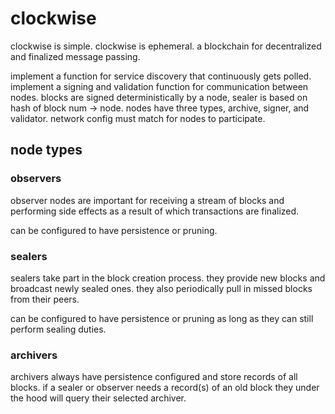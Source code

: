 # clockwise

clockwise is simple. clockwise is ephemeral. a blockchain for decentralized and finalized message passing.

implement a function for service discovery that continuously gets polled.
implement a signing and validation function for communication between nodes.
blocks are signed deterministically by a node, sealer is based on hash of block num -> node.
nodes have three types, archive, signer, and validator.
network config must match for nodes to participate.

## node types

### observers

observer nodes are important for receiving a stream of blocks and performing side effects as a result of which transactions are finalized.

can be configured to have persistence or pruning.

### sealers

sealers take part in the block creation process. they provide new blocks and broadcast newly sealed ones. they also periodically pull in missed blocks from their peers.

can be configured to have persistence or pruning as long as they can still perform sealing duties.

### archivers

archivers always have persistence configured and store records of all blocks. if a sealer or observer needs a record(s) of an old block they under the hood will query their selected archiver.
